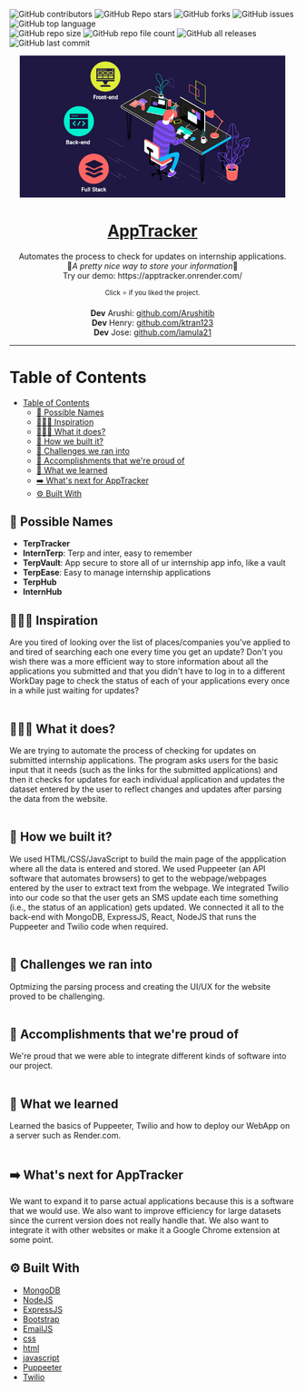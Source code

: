 
![GitHub contributors](https://img.shields.io/github/contributors/lamula21/AppTracker?style=for-the-badge) ![GitHub Repo stars](https://img.shields.io/github/stars/lamula21/AppTracker?style=for-the-badge&color=yellow) ![GitHub forks](https://img.shields.io/github/forks/lamula21/AppTracker?style=for-the-badge) ![GitHub issues](https://img.shields.io/github/issues-raw/lamula21/AppTracker?style=for-the-badge&color=blueviolet) ![GitHub top language](https://img.shields.io/github/languages/top/lamula21/AppTracker?style=for-the-badge) 
<br/>![GitHub repo size](https://img.shields.io/github/repo-size/lamula21/AppTracker) ![GitHub repo file count](https://img.shields.io/github/directory-file-count/lamula21/AppTracker) ![GitHub all releases](https://img.shields.io/github/downloads/lamula21/AppTracker/total) ![GitHub last commit](https://img.shields.io/github/last-commit/lamula21/AppTracker)


<div align='center'>
 <a href="https://github.com/lamula21/AppTracker"> 
   <img height="250" src="https://github.com/lamula21/AppTracker/blob/main/Assets/mern.gif">
  </a>
  
  <h1><a href="https://apptracker.onrender.com/">AppTracker</a></h1>

 <p align="center">
	Automates the process to check for updates on internship applications. <br/>
	 🎉<i>A pretty nice way to store your information</i>🎉 <br/>
   Try our demo: https://apptracker.onrender.com/
 </p>

  <sup>Click :star: if you liked the project.</sup>

  <p align="center"> 
	<strong>Dev</strong> Arushi: <a href="https://github.com/Arushitib">github.com/Arushitib</a>
	<br/>
	<strong>Dev</strong> Henry: <a href="https://github.com/ktran123">github.com/ktran123</a>
	<br/>
	<strong>Dev</strong> Jose: <a href="https://github.com/lamula21">github.com/lamula21</a>
	</p>
</div>

---

# Table of Contents
- [Table of Contents](#table-of-contents)
  - [💭 Possible Names](#-possible-names)
  - [🦸🏻‍♂️ Inspiration](#️-inspiration)
  - [🤷🏻‍♂️ What it does?](#️-what-it-does)
  - [🔨 How we built it?](#-how-we-built-it)
  - [💪 Challenges we ran into](#-challenges-we-ran-into)
  - [🎊 Accomplishments that we're proud of](#-accomplishments-that-were-proud-of)
  - [📖 What we learned](#-what-we-learned)
  - [➡️ What's next for AppTracker](#️-whats-next-for-apptracker)
  - [⚙️ Built With](#️-built-with)


## 💭 Possible Names

- **TerpTracker**
- **InternTerp**: Terp and inter, easy to remember
- **TerpVault**: App secure to store all of ur internship app info, like a vault
- **TerpEase**: Easy to manage internship applications
- **TerpHub**
- **InternHub**

## 🦸🏻‍♂️ Inspiration

Are you tired of looking over the list of places/companies you've applied to and tired of searching each one every time you get an update? Don't you wish there was a more efficient way to store information about all the applications you submitted and that you didn't have to log in to a different WorkDay page to check the status of each of your applications every once in a while just waiting for updates?
<br/>
<br/>

## 🤷🏻‍♂️ What it does?

We are trying to automate the process of checking for updates on submitted internship applications. The program asks users for the basic input that it needs (such as the links for the submitted applications) and then it checks for updates for each individual application and updates the dataset entered by the user to reflect changes and updates after parsing the data from the website.
<br/>
<br/>

## 🔨 How we built it?

We used HTML/CSS/JavaScript to build the main page of the appplication where all the data is entered and stored. We used Puppeeter (an API software that automates browsers) to get to the webpage/webpages entered by the user to extract text from the webpage. We integrated Twilio into our code so that the user gets an SMS update each time something (i.e., the status of an application) gets updated. We connected it all to the back-end with MongoDB, ExpressJS, React, NodeJS that runs the Puppeeter and Twilio code when required.
<br/>
<br/>

## 💪 Challenges we ran into

Optmizing the parsing process and creating the UI/UX for the website proved to be challenging.
<br/>
<br/>

## 🎊 Accomplishments that we're proud of

We're proud that we were able to integrate different kinds of software into our project.
<br/>
<br/>

## 📖 What we learned

Learned the basics of Puppeeter, Twilio and how to deploy our WebApp on a server such as Render.com.
<br/>
<br/>

## ➡️ What's next for AppTracker

We want to expand it to parse actual applications because this is a software that we would use. We also want to improve efficiency for large datasets since the current version does not really handle that. We also want to integrate it with other websites or make it a Google Chrome extension at some point.

## ⚙️ Built With
-   [MongoDB]()
-   [NodeJS]()
-   [ExpressJS]()
-   [Bootstrap]()
-   [EmailJS]()
-   [css]()
-   [html](https://devpost.com/software/built-with/html)
-   [javascript](https://devpost.com/software/built-with/javascript)
-   [Puppeeter](https://devpost.com/software/built-with/selenium)
-   [Twilio](https://devpost.com/software/built-with/twilio)


<!-- Badges: https://shields.io/ -- >